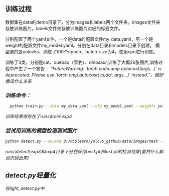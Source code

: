 <h2>训练过程</h3>
<p>数据集在data的demo目录下，分为images和labels两个文件夹，images文件夹存放训练图片，labels文件夹存放训练图片对应的标签文件。</p>
<p>
分别配置了两个yaml文件，一个是data的配置文件my_data.yaml，另一个是weight的配置文件my_model.yaml。分别在data目录和models目录下创建。
模型选的是yolov5s，训练了100个epoch，batch-size为4，使用cpu进行训练。
</p>
<p>训练了3类，分别是cat、xuebao（雪豹）、dinosaur,训练了大概26张图片,训练过程中产生了一个警告：
<em>“FutureWarning: `torch.cuda.amp.autocast(args...)` is deprecated. Please use `torch.amp.autocast('cuda', args...)` instead.”<em>，但好像没什么关系</p>
<h3>训练命令：</h3>

```bash
  python train.py --data my_data.yaml --cfg my_model.yaml --weights yolov5s.pt --epoch 100 --batch-size 4 --device cpu 
```

<p>训练结果保存在了runs\train\exp4</p>

<h3>尝试用训练的模型检测测试图片</h3>

```bash
python detect.py --source D:/RCSlearn/yolov5_github/data/images/test --weights  D:/RCSlearn/yolov5_github/runs/train/exp4/weights/best.pt --conf 0.25 --imgsz 640 --device cpu
```

<p>runs\detect\exp3和exp4目录下分别保存best.pt和last.pt的检测结果(虽然什么都没识别出来)</p>

<h2>detect.py轻量化</h2>
<p>在light_detect.py中</p>
